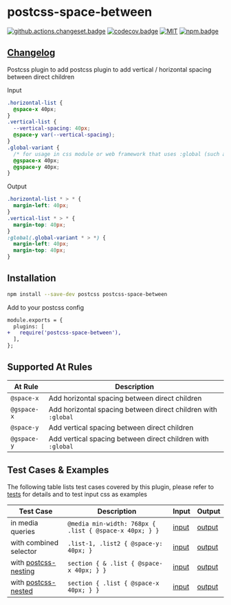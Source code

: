 # postcss-space-between

[![github.actions.changeset.badge]][github.actions.changeset] [![codecov.badge]][codecov] [![MIT][license.badge]][license] [![npm.badge]][npm]

## [Changelog][changelog]

Postcss plugin to add postcss plugin to add vertical / horizontal spacing between direct children

Input

```css
.horizontal-list {
  @space-x 40px;
}
.vertical-list {
  --vertical-spacing: 40px;
  @space-y var(--vertical-spacing);
}
.global-variant {
  /* for usage in css module or web framework that uses :global (such as svelte) */
  @gspace-x 40px;
  @gspace-y 40px;
}
```

Output

```css
.horizontal-list * > * {
  margin-left: 40px;
}
.vertical-list * > * {
  margin-top: 40px;
}
:global(.global-variant * > *) {
  margin-left: 40px;
  margin-top: 40px;
}
```

## Installation

```bash
npm install --save-dev postcss postcss-space-between
```

Add to your postcss config

```diff
module.exports = {
  plugins: [
+   require('postcss-space-between'),
  ],
};
```

## Supported At Rules

| At Rule | Description |
| --- | --- |
| `@space-x` | Add horizontal spacing between direct children |
| `@gspace-x` | Add horizontal spacing between direct children with `:global` |
| `@space-y` | Add vertical spacing between direct children |
| `@gspace-y` | Add vertical spacing between direct children with `:global` |

## Test Cases & Examples

The following table lists test cases covered by this plugin, please refer to [tests][tests] for details and to test input css as examples

| Test Case | Description | Input | Output |
| --- | --- | --- | --- |
| in media queries | `@media min-width: 768px { .list { @space-x 40px; } }` | [input][tests.in-media-queries.input] | [output][tests.in-media-queries.output] |
| with combined selector | `.list-1, .list2 { @space-y: 40px; }` | [input][tests.with-combined-selector.input] | [output][tests.with-combined-selector.output] |
| with [postcss-nesting] | `section { & .list { @space-x 40px; } }` | [input][tests.with-postcss-nesting.input] | [output][tests.with-postcss-nesting.output] |
| with [postcss-nested] | `section { .list { @space-x 40px; } }` | [input][tests.with-postcss-nested.input] | [output][tests.with-postcss-nested.output] |

[changelog]: ./CHANGELOG.md
[tests]: https://github.com/vnphanquang/postcss-space-between/blob/main/src/space-between.test.js

[tests.in-media-queries.input]: https://github.com/vnphanquang/postcss-space-between/blob/main/src/tests/in-media-queries.input.css
[tests.in-media-queries.output]: https://github.com/vnphanquang/postcss-space-between/blob/main/src/tests/in-media-queries.output.css

[tests.with-combined-selector.input]: https://github.com/vnphanquang/postcss-space-between/blob/main/src/tests/with-combined-selector.input.css
[tests.with-combined-selector.output]: https://github.com/vnphanquang/postcss-space-between/blob/main/src/tests/with-combined-selector.output.css

[tests.with-postcss-nesting.input]: https://github.com/vnphanquang/postcss-space-between/blob/main/src/tests/with-postcss-nesting.input.css
[tests.with-postcss-nesting.output]: https://github.com/vnphanquang/postcss-space-between/blob/main/src/tests/with-postcss-nest.output.css

[tests.with-postcss-nested.input]: https://github.com/vnphanquang/postcss-space-between/blob/main/src/tests/with-postcss-nested.input.css
[tests.with-postcss-nested.output]: https://github.com/vnphanquang/postcss-space-between/blob/main/src/tests/with-postcss-nest.output.css

<!-- npm -->
[npm.badge]: https://img.shields.io/npm/v/postcss-space-between
[npm]: https://www.npmjs.com/package/postcss-space-between

<!-- heading badge -->
[license.badge]: https://img.shields.io/badge/license-MIT-blue.svg
[license]: ./LICENSE
[github.actions.changeset.badge]: https://github.com/vnphanquang/postcss-space-between/actions/workflows/changeset.yaml/badge.svg?branch=main
[github.actions.changeset]: https://github.com/vnphanquang/postcss-space-between/actions/workflows/changeset.yaml
[codecov.badge]: https://codecov.io/gh/vnphanquang/postcss-space-between/branch/main/graph/badge.svg?token=fi6Al6JEGA
[codecov]: https://codecov.io/github/vnphanquang/postcsss-space-between?branch=main

[postcss-nesting]: https://github.com/csstools/postcss-plugins/tree/main/plugins/postcss-nesting
[postcss-nested]: https://github.com/postcss/postcss-nested

